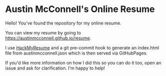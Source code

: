 # Austin McConnell's Online Resume

Hello! You've found the repository for my online resume.

You can view my resume by going to https://austinmcconnell.github.io/resume.

I use [HackMyResume](https://github.com/hacksalot/HackMyResume) and a git pre-commit hook to generate an index.html file from austinmcconnell.json which is then served via GitHubPages.

If you'd like more information on how I did this so you can do it too, open an issue and ask for clarification. I'm happy to help!
